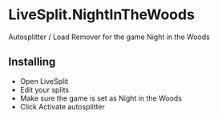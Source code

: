 # LiveSplit.NightInTheWoods
Autosplitter / Load Remover for the game Night in the Woods

## Installing
  - Open LiveSplit
  - Edit your splits
  - Make sure the game is set as Night in the Woods
  - Click Activate autosplitter